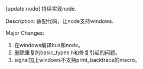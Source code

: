 [update:node] 持续实现node.

Description:
适配代码，让node支持windows.

Major Changes:
1. 在windows编译bus和node。
2. 删除重复的basic_types.h和修复引起的问题。
3. signal加上windows不支持print_backtrace的macro。
